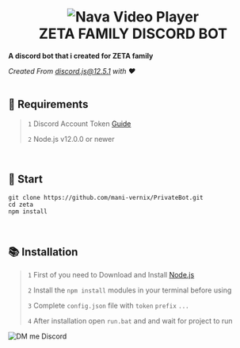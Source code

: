 <h1 align="center">
    <img src="https://cdn.discordapp.com/attachments/841165280993869845/944546698557001738/PicsArt_12-16-02.24.02.png" alt="Nava Video Player"/>
    <br/>
    ZETA FAMILY DISCORD BOT
</h1>

**A discord bot that i created for ZETA family**

*Created From [discord.js@12.5.1](https://www.npmjs.com/package/discord.js-self) with ❤*
<br><br>

## 🔧 Requirements

 > `1` Discord Account Token [Guide](https://discordjs.guide/preparations/setting-up-a-bot-application.html#creating-your-bot)
 > 
 > `2` Node.js v12.0.0 or newer
<br>

## 🚀 Start
```
git clone https://github.com/mani-vernix/PrivateBot.git
cd zeta
npm install
```
<br>

## 📚 Installation

> `1` First of you need to Download and Install [Node.js](https://nodejs.org/en/)
>
> `2` Install the `npm install` modules in your terminal before using 
>
> `3` Complete `config.json` file with `token` `prefix` `...` 
>
> `4` After installation open `run.bat` and and wait for project to run 

![DM me Discord](https://discord.c99.nl/widget/theme-1/744431935316688916.png)

